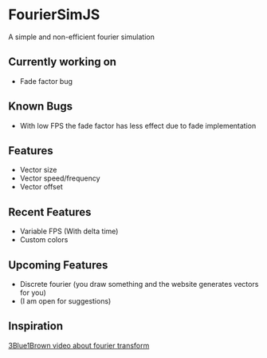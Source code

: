 # FourierSimJS
A simple and non-efficient fourier simulation
## Currently working on
- Fade factor bug
## Known Bugs
- With low FPS the fade factor has less effect due to fade implementation
## Features
- Vector size
- Vector speed/frequency
- Vector offset
## Recent Features
- Variable FPS (With delta time)
- Custom colors
## Upcoming Features
- Discrete fourier (you draw something and the website generates vectors for you)
- (I am open for suggestions)
## Inspiration
[3Blue1Brown video about fourier transform](https://www.youtube.com/watch?v=r6sGWTCMz2k "3Blue1Brown video about fourier transform")